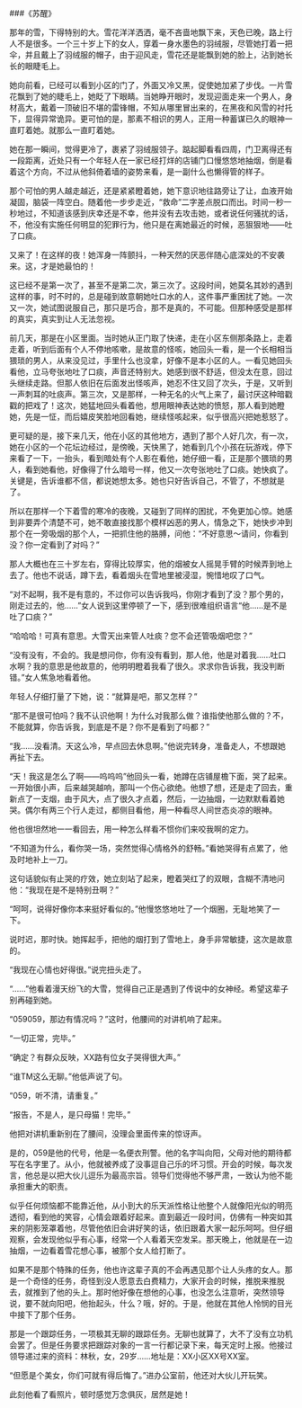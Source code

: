 ###《苏醒》


那年的雪，下得特别的大。雪花洋洋洒洒，毫不吝啬地飘下来，天色已晚，路上行人不是很多。一个三十岁上下的女人，穿着一身水墨色的羽绒服，尽管她打着一把伞，并且戴上了羽绒服的帽子，由于迎风走，雪花还是能飘到她的脸上，沾到她长长的眼睫毛上。

她向前看，已经可以看到小区的门了，外面又冷又黑，促使她加紧了步伐。一片雪花飘到了她的睫毛上，她眨了下眼睛。当她睁开眼时，发现迎面走来一个男人，身材高大，戴着一顶破旧不堪的雷锋帽，不知从哪里冒出来的，在黑夜和风雪的衬托下，显得异常诡异。更可怕的是，那素不相识的男人，正用一种蓄谋已久的眼神一直盯着她。就那么一直盯着她。

她在那一瞬间，觉得更冷了，裹紧了羽绒服领子。踮起脚看看四周，门卫离得还有一段距离，近处只有一个年轻人在一家已经打烊的店铺门口慢悠悠地抽烟，倒是看着这个方向，不过从他斜倚着墙的姿势来看，是一副什么也懒得管的样子。

那个可怕的男人越走越近，还是紧紧瞪着她，她下意识地往路旁让了让，血液开始凝固，脑袋一阵空白。随着他一步步走近，“救命”二字差点脱口而出。时间一秒一秒地过，不知道该感到庆幸还是不幸，他并没有去攻击她，或者说任何骚扰的话，不，他没有实施任何明显的犯罪行为，他只是在离她最近的时候，恶狠狠地——吐了口痰。

又来了！在这样的夜！她浑身一阵颤抖，一种天然的厌恶伴随心底深处的不安袭来。这，才是她最怕的！

这已经不是第一次了，甚至不是第二次，第三次了。这段时间，她莫名其妙的遇到这样的事，时不时的，总是碰到故意朝她吐口水的人，这件事严重困扰了她。一次又一次，她试图说服自己，那只是巧合，那不是真的，不可能。但那种感受是那样的真实，真实到让人无法忽视。

前几天，那是在小区里面。当时她从正门取了快递，走在小区东侧那条路上，走着走着，听到后面有个人不停地咳嗽，是故意的怪咳，她回头一看，是一个长相相当猥琐的男人，从来没见过，手里什么也没拿，好像不是本小区的人。一看见她回头看他，立马夸张地吐了口痰，声音还特别大。她感到很不舒适，但没太在意，回过头继续走路。但那人依旧在后面发出怪咳声，她忍不住又回了次头，于是，又听到一声刺耳的吐痰声。第三次，又是那样，一种无名的火气上来了，最讨厌这种暗戳戳的把戏了！这次，她猛地回头看着他，想用眼神表达她的愤怒，那人看到她瞪她，先是一怔，而后嬉皮笑脸地回看她，继续怪咳起来，似乎很高兴把她惹怒了。

更可疑的是，接下来几天，他在小区的其他地方，遇到了那个人好几次，有一次，她在小区的一个花坛边经过，是傍晚，天快黑了，她看到几个小孩在玩游戏，停下来看了一下，一抬头，看到暗处有个人影在看他，她仔细一看，正是那个猥琐的男人，看到她看他，好像得了什么暗号一样，他又一次夸张地吐了口痰。她快疯了。关键是，告诉谁都不信，都说她想太多。她也只好告诉自己，不管了，不想就是了。

所以在那样一个下着雪的寒冷的夜晚，又碰到了同样的困扰，不免更加心惊。她感到非要弄个清楚不可，她不敢直接找那个模样凶恶的男人，情急之下，她快步冲到那个在一旁吸烟的那个人，一把抓住他的胳膊，问他：“不好意思～请问，你看到没？你一定看到了对吗？”

那人大概也在三十岁左右，穿得比较厚实，他的烟被女人摇晃手臂的时候弄到地上去了。他也不说话，蹲下去，看着烟头在雪地里被浸湿，惋惜地叹了口气。

“对不起啊，我不是有意的，不过你可以告诉我吗，你刚才看到了没？那个男的，刚走过去的，他……”女人说到这里停顿了一下，感到很难组织语言“他……是不是吐了口痰？”

“哈哈哈！可真有意思。大雪天出来管人吐痰？您不会还管吸烟吧您？”

“没有没有，不会的。我是想问你，你有没有看到，那人他，他是对着我……吐口水啊？我的意思是他故意的，他明明瞪着我看了很久。求求你告诉我，我没判断错。”女人焦急地看着他。

年轻人仔细打量了下她，说：“就算是吧，那又怎样？”

“那不是很可怕吗？我不认识他啊！为什么对我那么做？谁指使他那么做的？不，不能就算，你告诉我，到底是不是？你不是看到了吗都？”

“我……没看清。天这么冷，早点回去休息啊。”他说完转身，准备走人，不想跟她再扯下去。

“天！我这是怎么了啊——呜呜呜”他回头一看，她蹲在店铺屋檐下面，哭了起来。一开始很小声，后来越哭越响，那叫一个伤心欲绝。他想了想，还是走了回去，重新点了一支烟，由于风大，点了很久才点着，然后，一边抽烟，一边默默看着她哭。偶尔有两三个行人走过，都侧目看他，用一种看尽人间世态炎凉的眼神。

他也很坦然地一一看回去，用一种怎么样看不惯你们来咬我啊的定力。

“不知道为什么，看你哭一场，突然觉得心情格外的舒畅。”看她哭得有点累了，他及时地补上一刀。

这句话貌似有止哭的疗效，她立刻站了起来，瞪着哭红了的双眼，含糊不清地问他：“我现在是不是特别丑啊？”

“呵呵，说得好像你本来挺好看似的。”他慢悠悠地吐了一个烟圈，无耻地笑了一下。

说时迟，那时快。她挥起手，把他的烟打到了雪地上，身手非常敏捷，这次是故意的。

“我现在心情也好得很。”说完扭头走了。

“……”他看着漫天纷飞的大雪，觉得自己正是遇到了传说中的女神经。希望这辈子别再碰到她。

“059059，那边有情况吗？”这时，他腰间的对讲机响了起来。

“一切正常，完毕。”

“确定？有群众反映，XX路有位女子哭得很大声。”

“谁TM这么无聊。”他低声说了句。

“059，听不清，请重复。”

“报告，不是人，是只母猫！完毕。”

他把对讲机重新别在了腰间，没理会里面传来的惊讶声。

是的，059是他的代号，他是一名便衣刑警。他的名字叫向阳，父母对他的期待都写在名字里了。从小，他就被养成了没事逗自己乐的坏习惯。开会的时候，每次发言，他总是以把大伙儿逗乐为最高宗旨。领导们觉得他不够严肃，一致认为他不能承担重大的职责。

似乎任何烦恼都不能靠近他，从小到大的乐天派性格让他整个人就像阳光似的明亮透彻，看到他的笑容，心情会跟着好起来。直到最近一段时间，仿佛有一种突如其来的阴影笼罩着他，尽管他依旧会讲好笑的话，依旧跟着大家一起乐呵呵。但仔细观察，会发现他似乎有心事，经常一个人看着天空发呆。那天晚上，他就是在一边抽烟，一边看着雪花想心事，被那个女人给打断了。

如果不是那个特殊的任务，他也许这辈子真的不会再遇见那个让人头疼的女人。那是一个奇怪的任务，奇怪到没人愿意去白费精力，大家开会的时候，推脱来推脱去，就推到了他的头上。那时他好像在想他的心事，也没怎么注意听，突然领导说，要不就向阳吧，他抬起头，什么？哦，好的。于是，他就在其他人怜悯的目光中接下了那个任务。

那是一个跟踪任务，一项极其无聊的跟踪任务。无聊也就算了，大不了没有立功机会罢了。但是任务要求把跟踪对象的一言一行都记录下来，每天定时上报。他接过领导递过来的资料：林秋，女，29岁……地址是：XX小区XX号XX室。

“但愿是个美女，你们可就有得后悔了。”进办公室前，他还对大伙儿开玩笑。

此刻他看了看照片，顿时感觉万念俱灰，居然是她！


